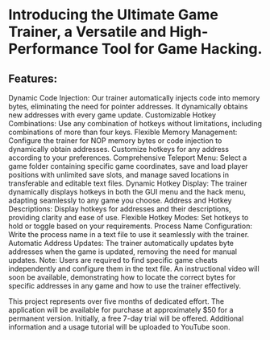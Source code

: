 # Introducing the Ultimate Game Trainer, a Versatile and High-Performance Tool for Game Hacking.
## Features:

Dynamic Code Injection: Our trainer automatically injects code into memory bytes, eliminating the need for pointer addresses. It dynamically obtains new addresses with every game update.
Customizable Hotkey Combinations: Use any combination of hotkeys without limitations, including combinations of more than four keys.
Flexible Memory Management: Configure the trainer for NOP memory bytes or code injection to dynamically obtain addresses. Customize hotkeys for any address according to your preferences.
Comprehensive Teleport Menu: Select a game folder containing specific game coordinates, save and load player positions with unlimited save slots, and manage saved locations in transferable and editable text files.
Dynamic Hotkey Display: The trainer dynamically displays hotkeys in both the GUI menu and the hack menu, adapting seamlessly to any game you choose.
Address and Hotkey Descriptions: Display hotkeys for addresses and their descriptions, providing clarity and ease of use.
Flexible Hotkey Modes: Set hotkeys to hold or toggle based on your requirements.
Process Name Configuration: Write the process name in a text file to use it seamlessly with the trainer.
Automatic Address Updates: The trainer automatically updates byte addresses when the game is updated, removing the need for manual updates.
Note: Users are required to find specific game cheats independently and configure them in the text file. An instructional video will soon be available, demonstrating how to locate the correct bytes for specific addresses in any game and how to use the trainer effectively.

This project represents over five months of dedicated effort. The application will be available for purchase at approximately $50 for a permanent version. Initially, a free 7-day trial will be offered. Additional information and a usage tutorial will be uploaded to YouTube soon.
